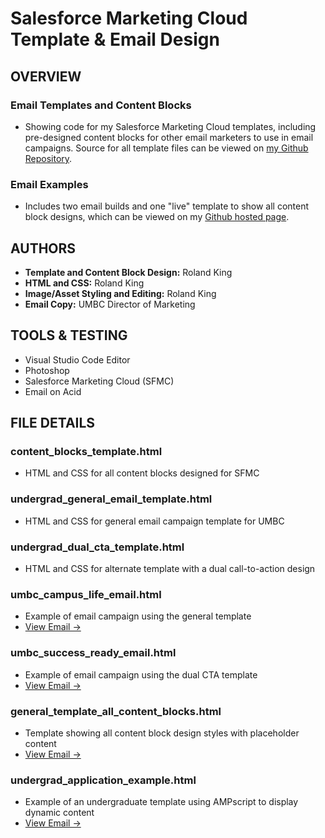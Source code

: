 # Salesforce Marketing Cloud Template & Email Design
## OVERVIEW
### Email Templates and Content Blocks
 * Showing code for my Salesforce Marketing Cloud templates, including pre-designed content blocks for other email marketers to use in email campaigns. Source for all template files can be viewed on [my Github Repository](https://github.com/RolandHKing/rolandhking.github.io).

### Email Examples
 * Includes two email builds and one "live" template to show all content block designs, which can be viewed on my [Github hosted page](https://rolandhking.github.io).

## AUTHORS
 * **Template and Content Block Design:** Roland King
 * **HTML and CSS:** Roland King
 * **Image/Asset Styling and Editing:** Roland King
 * **Email Copy:** UMBC Director of Marketing

## TOOLS & TESTING
* Visual Studio Code Editor
* Photoshop
* Salesforce Marketing Cloud (SFMC)
* Email on Acid

## FILE DETAILS
### content_blocks_template.html
 * HTML and CSS for all content blocks designed for SFMC

### undergrad_general_email_template.html
 * HTML and CSS for general email campaign template for UMBC

### undergrad_dual_cta_template.html
 * HTML and CSS for alternate template with a dual call-to-action design

### umbc_campus_life_email.html
 * Example of email campaign using the general template
 * [View Email →](https://rolandhking.github.io/umbc_campus_life_email.html)

### umbc_success_ready_email.html
 * Example of email campaign using the dual CTA template
 * [View Email →](https://rolandhking.github.io/umbc_success_ready_email.html)

### general_template_all_content_blocks.html
 * Template showing all content block design styles with placeholder content
 * [View Email →](https://rolandhking.github.io/general_template_all_content_blocks.html)

### undergrad_application_example.html
* Example of an undergraduate template using AMPscript to display dynamic content
* [View Email →](https://rolandhking.github.io/undergrad_application_example.html)
